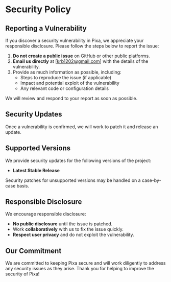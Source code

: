 # Security Policy

## Reporting a Vulnerability

If you discover a security vulnerability in Pixa, we appreciate your responsible disclosure. Please follow the steps below to report the issue:

1. **Do not create a public issue** on GitHub or other public platforms.
2. **Email us directly** at [krb1202@gmail.com] with the details of the vulnerability.
3. Provide as much information as possible, including:
   - Steps to reproduce the issue (if applicable)
   - Impact and potential exploit of the vulnerability
   - Any relevant code or configuration details

We will review and respond to your report as soon as possible.

## Security Updates

Once a vulnerability is confirmed, we will work to patch it and release an update.

## Supported Versions

We provide security updates for the following versions of the project:

- **Latest Stable Release**

Security patches for unsupported versions may be handled on a case-by-case basis.

## Responsible Disclosure

We encourage responsible disclosure:

- **No public disclosure** until the issue is patched.
- Work **collaboratively** with us to fix the issue quickly.
- **Respect user privacy** and do not exploit the vulnerability.

## Our Commitment

We are committed to keeping Pixa secure and will work diligently to address any security issues as they arise. Thank you for helping to improve the security of Pixa!
